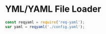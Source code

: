 YML/YAML File Loader
====================

```javascript
const reqyaml = require('req-yaml');
var yaml = reqyaml('./config.yaml');
```